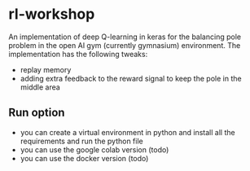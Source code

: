 # rl-workshop

An implementation of deep Q-learning in keras for the balancing pole problem in the open AI gym (currently gymnasium) environment.
The implementation has the following tweaks:

- replay memory
- adding extra feedback to the reward signal to keep the pole in the middle area
  
## Run option

- you can create a virtual environment in python and install all the requirements and run the python file
- you can use the google colab version (todo)
- you can use the docker version (todo)


